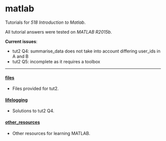 # matlab

Tutorials for _518 Introduction to Matlab_.

All tutorial answers were tested on _MATLAB R2015b_.

__Current issues__:

- tut2 Q4: summarise_data does not take into account differing user_ids in A and B
- tut2 Q5: incomplete as it requires a toolbox

---

#### [files](files)
- Files provided for tut2.

#### [lifelogging](lifelogging)
- Solutions to tut2 Q4.

#### [other_resources](other_resources)
- Other resources for learning MATLAB.
